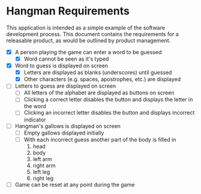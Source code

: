 # Hangman Requirements

This application is intended as a simple example of the software development process.
This document contains the requirements for a releasable product, as would be outlined by product management.

- [x] A person playing the game can enter a word to be guessed
  - [x] Word cannot be seen as it's typed
- [x] Word to guess is displayed on screen
  - [x] Letters are displayed as blanks (underscores) until guessed
  - [x] Other characters (e.g. spaces, apostrophes, etc.) are displayed
- [ ] Letters to guess are displayed on screen
  - [ ] All letters of the alphabet are displayed as buttons on screen
  - [ ] Clicking a correct letter disables the button and displays the letter in the word
  - [ ] Clicking an incorrect letter disables the button and displays incorrect indicator
- [ ] Hangman's gallows is displayed on screen
  - [ ] Empty gallows displayed initially
  - [ ] With each incorrect guess another part of the body is filled in
    1. head
    2. body
    3. left arm
    4. right arm
    5. left leg
    6. right leg
- [ ] Game can be reset at any point during the game
